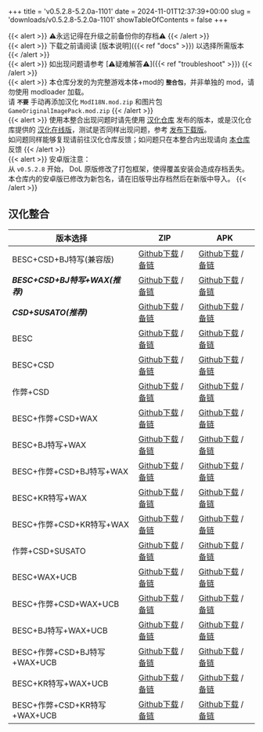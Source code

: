 +++
title = 'v0.5.2.8-5.2.0a-1101'
date = 2024-11-01T12:37:39+00:00
slug = 'downloads/v0.5.2.8-5.2.0a-1101'
showTableOfContents = false
+++

{{< alert >}}
⚠永远记得在升级之前备份你的存档⚠
{{< /alert >}}
<br>
{{< alert >}}
下载之前请阅读 [版本说明]({{< ref "docs" >}}) 以选择所需版本
{{< /alert >}}
<br>
{{< alert >}}
如出现问题请参考 [⚠疑难解答⚠]({{< ref "troubleshoot" >}})
{{< /alert >}}
<br>
{{< alert >}}
本仓库分发的为完整游戏本体+mod的 **`整合包`**，并非单独的 mod，请勿使用 modloader 加载。
<br>
请 **`不要`** 手动再添加汉化 `ModI18N.mod.zip` 和图片包 `GameOriginalImagePack.mod.zip`
{{< /alert >}}
<br>
{{< alert >}}
使用本整合出现问题时请先使用 [汉化仓库](https://github.com/Eltirosto/Degrees-of-Lewdity-Chinese-Localization) 发布的版本，或是汉化仓库提供的 [汉化在线版](https://eltirosto.github.io/Degrees-of-Lewdity-Chinese-Localization/)，测试是否同样出现问题，参考 [发布下载版](https://github.com/Eltirosto/Degrees-of-Lewdity-Chinese-Localization/blob/main/README.md#%E5%8F%91%E5%B8%83%E4%B8%8B%E8%BD%BD%E7%89%88)。
<br>
如问题同样能够复现请前往汉化仓库反馈；如问题只在本整合内出现请向 [本仓库](https://github.com/DoL-Lyra/Lyra/issues) 反馈
{{< /alert >}}
<br>
{{< alert >}}
安卓版注意：
<br>
从 `v0.5.2.8` 开始， DoL 原版修改了打包框架，使得覆盖安装会造成存档丢失。本仓库内的安卓版已修改为新包名，请在旧版导出存档然后在新版中导入。
{{< /alert >}}

## 汉化整合

|           版本选择            |                                                                                                                                                                    ZIP                                                                                                                                                                     |                                                                                                                                                                    APK                                                                                                                                                                     |
|-------------------------------|--------------------------------------------------------------------------------------------------------------------------------------------------------------------------------------------------------------------------------------------------------------------------------------------------------------------------------------------|--------------------------------------------------------------------------------------------------------------------------------------------------------------------------------------------------------------------------------------------------------------------------------------------------------------------------------------------|
|BESC+CSD+BJ特写(兼容版)        |[Github下载](https://github.com/DoL-Lyra/Lyra/releases/download/v0.5.2.8-5.2.0a-1101/DoL-0.5.2.8-Lyra-5.2.0a-polyfill-besc-cheat-csd-sideviewbj-1101.zip ) / [备链](https://mirror.ghproxy.com/https://github.com/DoL-Lyra/Lyra/releases/download/v0.5.2.8-5.2.0a-1101/DoL-0.5.2.8-Lyra-5.2.0a-polyfill-besc-cheat-csd-sideviewbj-1101.zip )|[Github下载](https://github.com/DoL-Lyra/Lyra/releases/download/v0.5.2.8-5.2.0a-1101/DoL-0.5.2.8-Lyra-5.2.0a-polyfill-besc-cheat-csd-sideviewbj-1101.apk ) / [备链](https://mirror.ghproxy.com/https://github.com/DoL-Lyra/Lyra/releases/download/v0.5.2.8-5.2.0a-1101/DoL-0.5.2.8-Lyra-5.2.0a-polyfill-besc-cheat-csd-sideviewbj-1101.apk )|
|***BESC+CSD+BJ特写+WAX(推荐)***|[Github下载](https://github.com/DoL-Lyra/Lyra/releases/download/v0.5.2.8-5.2.0a-1101/DoL-0.5.2.8-Lyra-5.2.0a-besc-wax-csd-sideviewbj-1101.zip ) / [备链](https://mirror.ghproxy.com/https://github.com/DoL-Lyra/Lyra/releases/download/v0.5.2.8-5.2.0a-1101/DoL-0.5.2.8-Lyra-5.2.0a-besc-wax-csd-sideviewbj-1101.zip )                      |[Github下载](https://github.com/DoL-Lyra/Lyra/releases/download/v0.5.2.8-5.2.0a-1101/DoL-0.5.2.8-Lyra-5.2.0a-besc-wax-csd-sideviewbj-1101.apk ) / [备链](https://mirror.ghproxy.com/https://github.com/DoL-Lyra/Lyra/releases/download/v0.5.2.8-5.2.0a-1101/DoL-0.5.2.8-Lyra-5.2.0a-besc-wax-csd-sideviewbj-1101.apk )                      |
|***CSD+SUSATO(推荐)***         |[Github下载](https://github.com/DoL-Lyra/Lyra/releases/download/v0.5.2.8-5.2.0a-1101/DoL-0.5.2.8-Lyra-5.2.0a-susato-csd-1101.zip ) / [备链](https://mirror.ghproxy.com/https://github.com/DoL-Lyra/Lyra/releases/download/v0.5.2.8-5.2.0a-1101/DoL-0.5.2.8-Lyra-5.2.0a-susato-csd-1101.zip )                                                |[Github下载](https://github.com/DoL-Lyra/Lyra/releases/download/v0.5.2.8-5.2.0a-1101/DoL-0.5.2.8-Lyra-5.2.0a-susato-csd-1101.apk ) / [备链](https://mirror.ghproxy.com/https://github.com/DoL-Lyra/Lyra/releases/download/v0.5.2.8-5.2.0a-1101/DoL-0.5.2.8-Lyra-5.2.0a-susato-csd-1101.apk )                                                |
|BESC                           |[Github下载](https://github.com/DoL-Lyra/Lyra/releases/download/v0.5.2.8-5.2.0a-1101/DoL-0.5.2.8-Lyra-5.2.0a-besc-1101.zip ) / [备链](https://mirror.ghproxy.com/https://github.com/DoL-Lyra/Lyra/releases/download/v0.5.2.8-5.2.0a-1101/DoL-0.5.2.8-Lyra-5.2.0a-besc-1101.zip )                                                            |[Github下载](https://github.com/DoL-Lyra/Lyra/releases/download/v0.5.2.8-5.2.0a-1101/DoL-0.5.2.8-Lyra-5.2.0a-besc-1101.apk ) / [备链](https://mirror.ghproxy.com/https://github.com/DoL-Lyra/Lyra/releases/download/v0.5.2.8-5.2.0a-1101/DoL-0.5.2.8-Lyra-5.2.0a-besc-1101.apk )                                                            |
|BESC+CSD                       |[Github下载](https://github.com/DoL-Lyra/Lyra/releases/download/v0.5.2.8-5.2.0a-1101/DoL-0.5.2.8-Lyra-5.2.0a-besc-csd-1101.zip ) / [备链](https://mirror.ghproxy.com/https://github.com/DoL-Lyra/Lyra/releases/download/v0.5.2.8-5.2.0a-1101/DoL-0.5.2.8-Lyra-5.2.0a-besc-csd-1101.zip )                                                    |[Github下载](https://github.com/DoL-Lyra/Lyra/releases/download/v0.5.2.8-5.2.0a-1101/DoL-0.5.2.8-Lyra-5.2.0a-besc-csd-1101.apk ) / [备链](https://mirror.ghproxy.com/https://github.com/DoL-Lyra/Lyra/releases/download/v0.5.2.8-5.2.0a-1101/DoL-0.5.2.8-Lyra-5.2.0a-besc-csd-1101.apk )                                                    |
|作弊+CSD                       |[Github下载](https://github.com/DoL-Lyra/Lyra/releases/download/v0.5.2.8-5.2.0a-1101/DoL-0.5.2.8-Lyra-5.2.0a-cheat-csd-1101.zip ) / [备链](https://mirror.ghproxy.com/https://github.com/DoL-Lyra/Lyra/releases/download/v0.5.2.8-5.2.0a-1101/DoL-0.5.2.8-Lyra-5.2.0a-cheat-csd-1101.zip )                                                  |[Github下载](https://github.com/DoL-Lyra/Lyra/releases/download/v0.5.2.8-5.2.0a-1101/DoL-0.5.2.8-Lyra-5.2.0a-cheat-csd-1101.apk ) / [备链](https://mirror.ghproxy.com/https://github.com/DoL-Lyra/Lyra/releases/download/v0.5.2.8-5.2.0a-1101/DoL-0.5.2.8-Lyra-5.2.0a-cheat-csd-1101.apk )                                                  |
|BESC+作弊+CSD+WAX              |[Github下载](https://github.com/DoL-Lyra/Lyra/releases/download/v0.5.2.8-5.2.0a-1101/DoL-0.5.2.8-Lyra-5.2.0a-besc-wax-cheat-csd-1101.zip ) / [备链](https://mirror.ghproxy.com/https://github.com/DoL-Lyra/Lyra/releases/download/v0.5.2.8-5.2.0a-1101/DoL-0.5.2.8-Lyra-5.2.0a-besc-wax-cheat-csd-1101.zip )                                |[Github下载](https://github.com/DoL-Lyra/Lyra/releases/download/v0.5.2.8-5.2.0a-1101/DoL-0.5.2.8-Lyra-5.2.0a-besc-wax-cheat-csd-1101.apk ) / [备链](https://mirror.ghproxy.com/https://github.com/DoL-Lyra/Lyra/releases/download/v0.5.2.8-5.2.0a-1101/DoL-0.5.2.8-Lyra-5.2.0a-besc-wax-cheat-csd-1101.apk )                                |
|BESC+BJ特写+WAX                |[Github下载](https://github.com/DoL-Lyra/Lyra/releases/download/v0.5.2.8-5.2.0a-1101/DoL-0.5.2.8-Lyra-5.2.0a-besc-wax-sideviewbj-1101.zip ) / [备链](https://mirror.ghproxy.com/https://github.com/DoL-Lyra/Lyra/releases/download/v0.5.2.8-5.2.0a-1101/DoL-0.5.2.8-Lyra-5.2.0a-besc-wax-sideviewbj-1101.zip )                              |[Github下载](https://github.com/DoL-Lyra/Lyra/releases/download/v0.5.2.8-5.2.0a-1101/DoL-0.5.2.8-Lyra-5.2.0a-besc-wax-sideviewbj-1101.apk ) / [备链](https://mirror.ghproxy.com/https://github.com/DoL-Lyra/Lyra/releases/download/v0.5.2.8-5.2.0a-1101/DoL-0.5.2.8-Lyra-5.2.0a-besc-wax-sideviewbj-1101.apk )                              |
|BESC+作弊+CSD+BJ特写+WAX       |[Github下载](https://github.com/DoL-Lyra/Lyra/releases/download/v0.5.2.8-5.2.0a-1101/DoL-0.5.2.8-Lyra-5.2.0a-besc-wax-cheat-csd-sideviewbj-1101.zip ) / [备链](https://mirror.ghproxy.com/https://github.com/DoL-Lyra/Lyra/releases/download/v0.5.2.8-5.2.0a-1101/DoL-0.5.2.8-Lyra-5.2.0a-besc-wax-cheat-csd-sideviewbj-1101.zip )          |[Github下载](https://github.com/DoL-Lyra/Lyra/releases/download/v0.5.2.8-5.2.0a-1101/DoL-0.5.2.8-Lyra-5.2.0a-besc-wax-cheat-csd-sideviewbj-1101.apk ) / [备链](https://mirror.ghproxy.com/https://github.com/DoL-Lyra/Lyra/releases/download/v0.5.2.8-5.2.0a-1101/DoL-0.5.2.8-Lyra-5.2.0a-besc-wax-cheat-csd-sideviewbj-1101.apk )          |
|BESC+KR特写+WAX                |[Github下载](https://github.com/DoL-Lyra/Lyra/releases/download/v0.5.2.8-5.2.0a-1101/DoL-0.5.2.8-Lyra-5.2.0a-besc-wax-sideviewkr-1101.zip ) / [备链](https://mirror.ghproxy.com/https://github.com/DoL-Lyra/Lyra/releases/download/v0.5.2.8-5.2.0a-1101/DoL-0.5.2.8-Lyra-5.2.0a-besc-wax-sideviewkr-1101.zip )                              |[Github下载](https://github.com/DoL-Lyra/Lyra/releases/download/v0.5.2.8-5.2.0a-1101/DoL-0.5.2.8-Lyra-5.2.0a-besc-wax-sideviewkr-1101.apk ) / [备链](https://mirror.ghproxy.com/https://github.com/DoL-Lyra/Lyra/releases/download/v0.5.2.8-5.2.0a-1101/DoL-0.5.2.8-Lyra-5.2.0a-besc-wax-sideviewkr-1101.apk )                              |
|BESC+作弊+CSD+KR特写+WAX       |[Github下载](https://github.com/DoL-Lyra/Lyra/releases/download/v0.5.2.8-5.2.0a-1101/DoL-0.5.2.8-Lyra-5.2.0a-besc-wax-cheat-csd-sideviewkr-1101.zip ) / [备链](https://mirror.ghproxy.com/https://github.com/DoL-Lyra/Lyra/releases/download/v0.5.2.8-5.2.0a-1101/DoL-0.5.2.8-Lyra-5.2.0a-besc-wax-cheat-csd-sideviewkr-1101.zip )          |[Github下载](https://github.com/DoL-Lyra/Lyra/releases/download/v0.5.2.8-5.2.0a-1101/DoL-0.5.2.8-Lyra-5.2.0a-besc-wax-cheat-csd-sideviewkr-1101.apk ) / [备链](https://mirror.ghproxy.com/https://github.com/DoL-Lyra/Lyra/releases/download/v0.5.2.8-5.2.0a-1101/DoL-0.5.2.8-Lyra-5.2.0a-besc-wax-cheat-csd-sideviewkr-1101.apk )          |
|作弊+CSD+SUSATO                |[Github下载](https://github.com/DoL-Lyra/Lyra/releases/download/v0.5.2.8-5.2.0a-1101/DoL-0.5.2.8-Lyra-5.2.0a-susato-cheat-csd-1101.zip ) / [备链](https://mirror.ghproxy.com/https://github.com/DoL-Lyra/Lyra/releases/download/v0.5.2.8-5.2.0a-1101/DoL-0.5.2.8-Lyra-5.2.0a-susato-cheat-csd-1101.zip )                                    |[Github下载](https://github.com/DoL-Lyra/Lyra/releases/download/v0.5.2.8-5.2.0a-1101/DoL-0.5.2.8-Lyra-5.2.0a-susato-cheat-csd-1101.apk ) / [备链](https://mirror.ghproxy.com/https://github.com/DoL-Lyra/Lyra/releases/download/v0.5.2.8-5.2.0a-1101/DoL-0.5.2.8-Lyra-5.2.0a-susato-cheat-csd-1101.apk )                                    |
|BESC+WAX+UCB                   |[Github下载](https://github.com/DoL-Lyra/Lyra/releases/download/v0.5.2.8-5.2.0a-1101/DoL-0.5.2.8-Lyra-5.2.0a-besc-wax-ucb-1101.zip ) / [备链](https://mirror.ghproxy.com/https://github.com/DoL-Lyra/Lyra/releases/download/v0.5.2.8-5.2.0a-1101/DoL-0.5.2.8-Lyra-5.2.0a-besc-wax-ucb-1101.zip )                                            |[Github下载](https://github.com/DoL-Lyra/Lyra/releases/download/v0.5.2.8-5.2.0a-1101/DoL-0.5.2.8-Lyra-5.2.0a-besc-wax-ucb-1101.apk ) / [备链](https://mirror.ghproxy.com/https://github.com/DoL-Lyra/Lyra/releases/download/v0.5.2.8-5.2.0a-1101/DoL-0.5.2.8-Lyra-5.2.0a-besc-wax-ucb-1101.apk )                                            |
|BESC+作弊+CSD+WAX+UCB          |[Github下载](https://github.com/DoL-Lyra/Lyra/releases/download/v0.5.2.8-5.2.0a-1101/DoL-0.5.2.8-Lyra-5.2.0a-besc-wax-cheat-csd-ucb-1101.zip ) / [备链](https://mirror.ghproxy.com/https://github.com/DoL-Lyra/Lyra/releases/download/v0.5.2.8-5.2.0a-1101/DoL-0.5.2.8-Lyra-5.2.0a-besc-wax-cheat-csd-ucb-1101.zip )                        |[Github下载](https://github.com/DoL-Lyra/Lyra/releases/download/v0.5.2.8-5.2.0a-1101/DoL-0.5.2.8-Lyra-5.2.0a-besc-wax-cheat-csd-ucb-1101.apk ) / [备链](https://mirror.ghproxy.com/https://github.com/DoL-Lyra/Lyra/releases/download/v0.5.2.8-5.2.0a-1101/DoL-0.5.2.8-Lyra-5.2.0a-besc-wax-cheat-csd-ucb-1101.apk )                        |
|BESC+BJ特写+WAX+UCB            |[Github下载](https://github.com/DoL-Lyra/Lyra/releases/download/v0.5.2.8-5.2.0a-1101/DoL-0.5.2.8-Lyra-5.2.0a-besc-wax-sideviewbj-ucb-1101.zip ) / [备链](https://mirror.ghproxy.com/https://github.com/DoL-Lyra/Lyra/releases/download/v0.5.2.8-5.2.0a-1101/DoL-0.5.2.8-Lyra-5.2.0a-besc-wax-sideviewbj-ucb-1101.zip )                      |[Github下载](https://github.com/DoL-Lyra/Lyra/releases/download/v0.5.2.8-5.2.0a-1101/DoL-0.5.2.8-Lyra-5.2.0a-besc-wax-sideviewbj-ucb-1101.apk ) / [备链](https://mirror.ghproxy.com/https://github.com/DoL-Lyra/Lyra/releases/download/v0.5.2.8-5.2.0a-1101/DoL-0.5.2.8-Lyra-5.2.0a-besc-wax-sideviewbj-ucb-1101.apk )                      |
|BESC+作弊+CSD+BJ特写+WAX+UCB   |[Github下载](https://github.com/DoL-Lyra/Lyra/releases/download/v0.5.2.8-5.2.0a-1101/DoL-0.5.2.8-Lyra-5.2.0a-besc-wax-cheat-csd-sideviewbj-ucb-1101.zip ) / [备链](https://mirror.ghproxy.com/https://github.com/DoL-Lyra/Lyra/releases/download/v0.5.2.8-5.2.0a-1101/DoL-0.5.2.8-Lyra-5.2.0a-besc-wax-cheat-csd-sideviewbj-ucb-1101.zip )  |[Github下载](https://github.com/DoL-Lyra/Lyra/releases/download/v0.5.2.8-5.2.0a-1101/DoL-0.5.2.8-Lyra-5.2.0a-besc-wax-cheat-csd-sideviewbj-ucb-1101.apk ) / [备链](https://mirror.ghproxy.com/https://github.com/DoL-Lyra/Lyra/releases/download/v0.5.2.8-5.2.0a-1101/DoL-0.5.2.8-Lyra-5.2.0a-besc-wax-cheat-csd-sideviewbj-ucb-1101.apk )  |
|BESC+KR特写+WAX+UCB            |[Github下载](https://github.com/DoL-Lyra/Lyra/releases/download/v0.5.2.8-5.2.0a-1101/DoL-0.5.2.8-Lyra-5.2.0a-besc-wax-sideviewkr-ucb-1101.zip ) / [备链](https://mirror.ghproxy.com/https://github.com/DoL-Lyra/Lyra/releases/download/v0.5.2.8-5.2.0a-1101/DoL-0.5.2.8-Lyra-5.2.0a-besc-wax-sideviewkr-ucb-1101.zip )                      |[Github下载](https://github.com/DoL-Lyra/Lyra/releases/download/v0.5.2.8-5.2.0a-1101/DoL-0.5.2.8-Lyra-5.2.0a-besc-wax-sideviewkr-ucb-1101.apk ) / [备链](https://mirror.ghproxy.com/https://github.com/DoL-Lyra/Lyra/releases/download/v0.5.2.8-5.2.0a-1101/DoL-0.5.2.8-Lyra-5.2.0a-besc-wax-sideviewkr-ucb-1101.apk )                      |
|BESC+作弊+CSD+KR特写+WAX+UCB   |[Github下载](https://github.com/DoL-Lyra/Lyra/releases/download/v0.5.2.8-5.2.0a-1101/DoL-0.5.2.8-Lyra-5.2.0a-besc-wax-cheat-csd-sideviewkr-ucb-1101.zip ) / [备链](https://mirror.ghproxy.com/https://github.com/DoL-Lyra/Lyra/releases/download/v0.5.2.8-5.2.0a-1101/DoL-0.5.2.8-Lyra-5.2.0a-besc-wax-cheat-csd-sideviewkr-ucb-1101.zip )  |[Github下载](https://github.com/DoL-Lyra/Lyra/releases/download/v0.5.2.8-5.2.0a-1101/DoL-0.5.2.8-Lyra-5.2.0a-besc-wax-cheat-csd-sideviewkr-ucb-1101.apk ) / [备链](https://mirror.ghproxy.com/https://github.com/DoL-Lyra/Lyra/releases/download/v0.5.2.8-5.2.0a-1101/DoL-0.5.2.8-Lyra-5.2.0a-besc-wax-cheat-csd-sideviewkr-ucb-1101.apk )  |
